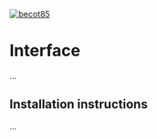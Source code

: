 [![becot85](https://circleci.com/github/becot85/Interface.svg?style=svg)](https://app.circleci.com/pipelines/github/becot85/Interface?filter=all)

# Interface
...


## Installation instructions
...

